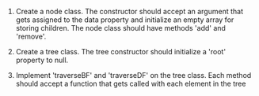 1) Create a node class.  The constructor
should accept an argument that gets assigned
to the data property and initialize an
empty array for storing children. The node
class should have methods 'add' and 'remove'.
    
2) Create a tree class. The tree constructor
should initialize a 'root' property to null.
    
3) Implement 'traverseBF' and 'traverseDF'
on the tree class.  Each method should accept a
function that gets called with each element in the tree